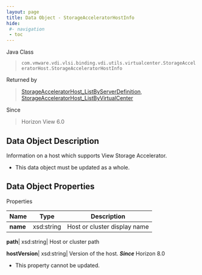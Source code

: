 ```yaml
---
layout: page
title: Data Object - StorageAcceleratorHostInfo
hide:
 #- navigation
 - toc
---
```






Java Class  
> `com.vmware.vdi.vlsi.binding.vdi.utils.virtualcenter.StorageAcceleratorHost.StorageAcceleratorHostInfo`

Returned by  
> [StorageAcceleratorHost_ListByServerDefinition](vdi.utils.virtualcenter.StorageAcceleratorHost.md#listByServerDefinition), [StorageAcceleratorHost_ListByVirtualCenter](vdi.utils.virtualcenter.StorageAcceleratorHost.md#listByVirtualCenter)

Since  
> Horizon View 6.0


## Data Object Description 

Information on a host which supports View Storage Accelerator. 

  * This data object must be updated as a whole.



## Data Object Properties

Properties

Name |  Type |  Description   
---|---|---  
**name**|  xsd:string|  Host or cluster display name   
  
**path**|  xsd:string|  Host or cluster path   
  
**hostVersion**|  xsd:string|  Version of the host.  **_Since_** Horizon 8.0  


 * This property cannot be updated.

  
  
  
   
  
  
